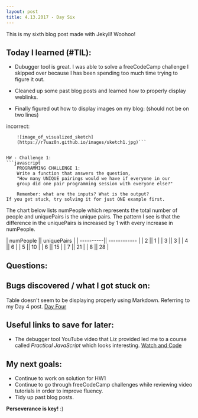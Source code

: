 ```yaml
---
layout: post
title: 4.13.2017 - Day Six 
---
```


This is my sixth blog post made with Jekyll! Woohoo! 

## Today I learned (#TIL):

- Dubugger tool is great.  I was able to solve a freeCodeCamp challenge I skipped over because I has been spending too much time trying to figure it out.   

- Cleaned up some past blog posts and learned how to properly display weblinks.

- Finally figured out how to display images on my blog: (should not be on two lines)

incorrect:
```
	![image_of_visualized_sketch]
	(https://r7uaz0n.github.io/images/sketch1.jpg)```


HW - Challenge 1:
```javascript
   	PROGRAMMING CHALLENGE 1:   
	Write a function that answers the question,
	"How many UNIQUE pairings would we have if everyone in our
	group did one pair programming session with everyone else?"

	Remember: what are the inputs? What is the output?
If you get stuck, try solving it for just ONE example first.
```

The chart below lists numPeople which represents the total number of people and uniquePairs is the unique pairs.  The pattern I see is that the difference in the uniquePairs is increased by 1 with every increase in numPeople. 

| numPeople ||  uniquePairs |
| ----------|| ------------ |
| 2         ||    1         |
| 3         ||    3         |
| 4         ||    6         |
| 5         ||    10        |
| 6         ||    15        |
| 7         ||    21        |
| 8         ||    28        |





## Questions:



## Bugs discovered / what I got stuck on:

Table doesn't seem to be displaying properly using Markdown. Referring to my Day 4 post. [Day Four](https://r7uaz0n.github.io/day-four/)

## Useful links to save for later:

- The debugger tool YouTube video that Liz provided led me to a course called *Practical JavaScript* which looks interesting.
[Watch and Code](https://watchandcode.com/)

## My next goals:

- Continue to work on solution for HW1
- Continue to go through freeCodeCamp challenges while reviewing video tutorials in order to improve fluency.
- Tidy up past blog posts. 

**Perseverance is key!**  :)








